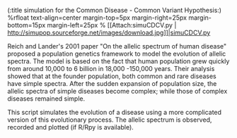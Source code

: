 (:title simulation for the Common Disease - Common Variant Hypothesis:)
%rfloat text-align=center margin-top=5px margin-right=25px margin-bottom=15px margin-left=25px % [[Attach:simuCDCV.py | http://simupop.sourceforge.net/images/download.jpg]]|simuCDCV.py


Reich and Lander's 2001 paper "On the allelic spectrum of human disease"
proposed a population genetics framework to model the evolution of 
allelic spectra. The model is based on the fact that human population
grew quickly from around 10,000 to 6 billion in 18,000 -150,000 years.
Their analysis showed that at the founder population, both common and
rare diseases have simple spectra. After the sudden expansion of 
population size, the allelic spectra of simple diseases become complex;
while those of complex diseases remained simple.

This script simulates the evolution of a disease using a more complicated
version of this evolutionary process. The allelic spectrum is observed, 
recorded and plotted (if R/Rpy is available).
